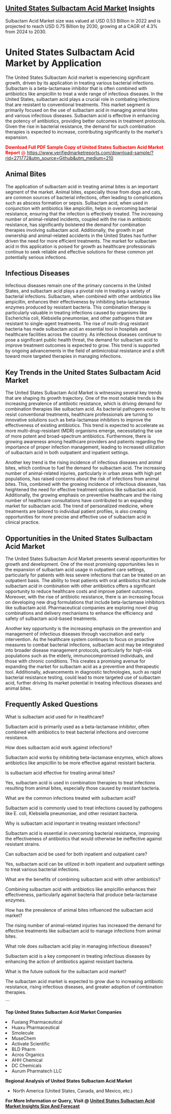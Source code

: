 <h2><a href="https://www.verifiedmarketreports.com/download-sample/?rid=271772&amp;utm_source=Github&amp;utm_medium=210" target="_blank">United States Sulbactam Acid Market</a> Insights</h2><p>Sulbactam Acid Market size was valued at USD 0.53 Billion in 2022 and is projected to reach USD 0.75 Billion by 2030, growing at a CAGR of 4.3% from 2024 to 2030.</p><p><h1>United States Sulbactam Acid Market by Application</h1><p>The United States Sulbactam Acid market is experiencing significant growth, driven by its application in treating various bacterial infections. Sulbactam is a beta-lactamase inhibitor that is often combined with antibiotics like ampicillin to treat a wide range of infectious diseases. In the United States, sulbactam acid plays a crucial role in combating infections that are resistant to conventional treatments. This market segment is primarily focused on the use of sulbactam acid in managing animal bites and various infectious diseases. Sulbactam acid is effective in enhancing the potency of antibiotics, providing better outcomes in treatment protocols. Given the rise in bacterial resistance, the demand for such combination therapies is expected to increase, contributing significantly to the market's expansion.<p><span class=""><span style="color: #ff0000;"><strong>Download Full PDF Sample Copy of United States Sulbactam Acid Market Report</strong> @ </span><a href="https://www.verifiedmarketreports.com/download-sample/?rid=271772&amp;utm_source=Github&amp;utm_medium=210" target="_blank">https://www.verifiedmarketreports.com/download-sample/?rid=271772&amp;utm_source=Github&amp;utm_medium=210</a></span></p><h2>Animal Bites</h2><p>The application of sulbactam acid in treating animal bites is an important segment of the market. Animal bites, especially those from dogs and cats, are common sources of bacterial infections, often leading to complications such as abscess formation or sepsis. Sulbactam acid, when used in conjunction with antibiotics like ampicillin, helps in overcoming bacterial resistance, ensuring that the infection is effectively treated. The increasing number of animal-related incidents, coupled with the rise in antibiotic resistance, has significantly bolstered the demand for combination therapies involving sulbactam acid. Additionally, the growth in pet ownership and animal-related accidents in the United States has further driven the need for more efficient treatments. The market for sulbactam acid in this application is poised for growth as healthcare professionals continue to seek reliable and effective solutions for these common yet potentially serious infections.<h2>Infectious Diseases</h2><p>Infectious diseases remain one of the primary concerns in the United States, and sulbactam acid plays a pivotal role in treating a variety of bacterial infections. Sulbactam, when combined with other antibiotics like ampicillin, enhances their effectiveness by inhibiting beta-lactamase enzymes produced by resistant bacteria. This combination therapy is particularly valuable in treating infections caused by organisms like Escherichia coli, Klebsiella pneumoniae, and other pathogens that are resistant to single-agent treatments. The rise of multi-drug resistant bacteria has made sulbactam acid an essential tool in hospitals and healthcare facilities across the country. As infectious diseases continue to pose a significant public health threat, the demand for sulbactam acid to improve treatment outcomes is expected to grow. This trend is supported by ongoing advancements in the field of antimicrobial resistance and a shift toward more targeted therapies in managing infections.<h2>Key Trends in the United States Sulbactam Acid Market</h2><p>The United States Sulbactam Acid Market is witnessing several key trends that are shaping its growth trajectory. One of the most notable trends is the increasing prevalence of antibiotic resistance, which is driving demand for combination therapies like sulbactam acid. As bacterial pathogens evolve to resist conventional treatments, healthcare professionals are turning to innovative solutions such as beta-lactamase inhibitors to improve the effectiveness of existing antibiotics. This trend is expected to accelerate as more multi-drug-resistant (MDR) organisms emerge, necessitating the use of more potent and broad-spectrum antibiotics. Furthermore, there is growing awareness among healthcare providers and patients regarding the importance of proper infection management, leading to increased utilization of sulbactam acid in both outpatient and inpatient settings.<p>Another key trend is the rising incidence of infectious diseases and animal bites, which continue to fuel the demand for sulbactam acid. The increasing number of animal-related injuries, particularly in urban areas with high pet populations, has raised concerns about the risk of infections from animal bites. This, combined with the growing incidence of infectious diseases, has heightened the need for effective treatment options like sulbactam acid. Additionally, the growing emphasis on preventive healthcare and the rising number of healthcare consultations have contributed to an expanding market for sulbactam acid. The trend of personalized medicine, where treatments are tailored to individual patient profiles, is also creating opportunities for more precise and effective use of sulbactam acid in clinical practice.<h2>Opportunities in the United States Sulbactam Acid Market</h2><p>The United States Sulbactam Acid Market presents several opportunities for growth and development. One of the most promising opportunities lies in the expansion of sulbactam acid usage in outpatient care settings, particularly for patients with less severe infections that can be treated on an outpatient basis. The ability to treat patients with oral antibiotics that include sulbactam acid in combination with other antibiotics offers a significant opportunity to reduce healthcare costs and improve patient outcomes. Moreover, with the rise of antibiotic resistance, there is an increasing focus on developing new drug formulations that include beta-lactamase inhibitors like sulbactam acid. Pharmaceutical companies are exploring novel drug combinations and delivery mechanisms to enhance the efficiency and safety of sulbactam acid-based treatments.<p>Another key opportunity is the increasing emphasis on the prevention and management of infectious diseases through vaccination and early intervention. As the healthcare system continues to focus on proactive measures to combat bacterial infections, sulbactam acid may be integrated into broader disease management protocols, particularly for high-risk populations such as the elderly, immunocompromised individuals, and those with chronic conditions. This creates a promising avenue for expanding the market for sulbactam acid as a preventive and therapeutic tool. Additionally, advancements in diagnostic technologies, such as rapid bacterial resistance testing, could lead to more targeted use of sulbactam acid, further driving its market potential in treating infectious diseases and animal bites.<h2>Frequently Asked Questions</h2><p>What is sulbactam acid used for in healthcare?</p><p>Sulbactam acid is primarily used as a beta-lactamase inhibitor, often combined with antibiotics to treat bacterial infections and overcome resistance.</p><p>How does sulbactam acid work against infections?</p><p>Sulbactam acid works by inhibiting beta-lactamase enzymes, which allows antibiotics like ampicillin to be more effective against resistant bacteria.</p><p>Is sulbactam acid effective for treating animal bites?</p><p>Yes, sulbactam acid is used in combination therapies to treat infections resulting from animal bites, especially those caused by resistant bacteria.</p><p>What are the common infections treated with sulbactam acid?</p><p>Sulbactam acid is commonly used to treat infections caused by pathogens like E. coli, Klebsiella pneumoniae, and other resistant bacteria.</p><p>Why is sulbactam acid important in treating resistant infections?</p><p>Sulbactam acid is essential in overcoming bacterial resistance, improving the effectiveness of antibiotics that would otherwise be ineffective against resistant strains.</p><p>Can sulbactam acid be used for both inpatient and outpatient care?</p><p>Yes, sulbactam acid can be utilized in both inpatient and outpatient settings to treat various bacterial infections.</p><p>What are the benefits of combining sulbactam acid with other antibiotics?</p><p>Combining sulbactam acid with antibiotics like ampicillin enhances their effectiveness, particularly against bacteria that produce beta-lactamase enzymes.</p><p>How has the prevalence of animal bites influenced the sulbactam acid market?</p><p>The rising number of animal-related injuries has increased the demand for effective treatments like sulbactam acid to manage infections from animal bites.</p><p>What role does sulbactam acid play in managing infectious diseases?</p><p>Sulbactam acid is a key component in treating infectious diseases by enhancing the action of antibiotics against resistant bacteria.</p><p>What is the future outlook for the sulbactam acid market?</p><p>The sulbactam acid market is expected to grow due to increasing antibiotic resistance, rising infectious diseases, and greater adoption of combination therapies.</p>```</p><p><strong>Top United States Sulbactam Acid Market Companies</strong></p><div data-test-id=""><p><li>Fuxiang Pharmaceutical</li><li> Huaxu Pharmaceutical</li><li> Smolecule</li><li> MuseChem</li><li> Activate Scientific</li><li> BLD Pharm</li><li> Acros Organics</li><li> AHH Chemical</li><li> DC Chemicals</li><li> Aurum Pharmatech LLC</li></p><div><strong>Regional Analysis of&nbsp;United States Sulbactam Acid Market</strong></div><ul><li dir="ltr"><p dir="ltr">North America&nbsp;(United States, Canada, and Mexico, etc.)</p></li></ul><p><strong>For More Information or Query, Visit @&nbsp;</strong><strong><a href="https://www.verifiedmarketreports.com/product/sulbactam-acid-market/?utm_source=Github&amp;utm_medium=210" target="_blank">United States Sulbactam Acid Market Insights Size And Forecast</a></strong></p></div>
